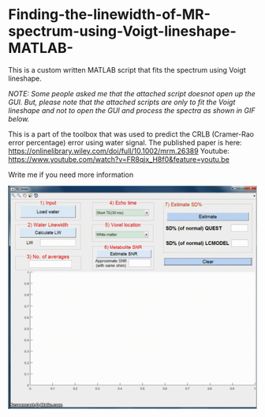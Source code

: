# Finding-the-linewidth-of-MR-spectrum-using-Voigt-lineshape-MATLAB-

This is a custom written MATLAB script that fits the spectrum using Voigt lineshape.

*NOTE: Some people asked me that the attached script doesnot open up the GUI. But, please note that the attached scripts are only to fit the Voigt lineshape and not to open the GUI and process the spectra as shown in GIF below.*


This is a part of the toolbox that was used to predict the CRLB (Cramer-Rao error percentage) error using water signal. The published paper is here: https://onlinelibrary.wiley.com/doi/full/10.1002/mrm.26389
Youtube: https://www.youtube.com/watch?v=FR8qjx_H8f0&feature=youtu.be


Write me if you need more information


<img src="Media1.gif?raw=true" width="600px">
